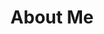 ---
layout: "aboutme"
summary: "aboutme"
title: "About Me"
url: "/aboutme/"
params:
    ShowReadingTime: false
---